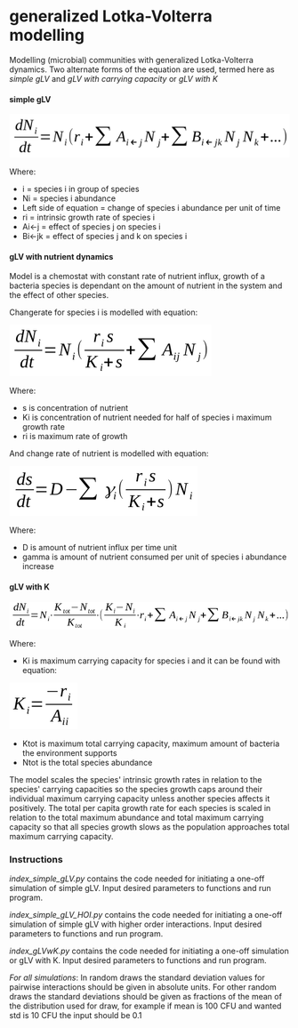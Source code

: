 # generalized Lotka-Volterra modelling
Modelling (microbial) communities with generalized Lotka-Volterra dynamics. Two alternate forms of the equation are used, termed here as *simple gLV* and *gLV with carrying capacity* or *gLV with K*

#### simple gLV
![simple gLV equation](equations/simple_gLV.png)

Where:
- i = species i in group of species
- Ni = species i abundance
- Left side of equation = change of species i abundance per unit of time
- ri = intrinsic growth rate of species i
- Ai<-j = effect of species j on species i
- Bi<-jk = effect of species j and k on species i

#### gLV with nutrient dynamics
Model is a chemostat with constant rate of nutrient influx, growth of a bacteria species is dependant on the amount of nutrient in the system and the effect of other species.

Changerate for species i is modelled with equation:

![gLV with nutrient dynamics](equations/nutrient_dynamics_GLV.png)

Where:
- s is concentration of nutrient
- Ki is concentration of nutrient needed for half of species i maximum growth rate
- ri is maximum rate of growth

And change rate of nutrient is modelled with equation:

![gLV nutrient dynamics](equations/nutrient_dynamics_GLV_nutrient.png)

Where:
- D is amount of nutrient influx per time unit
- gamma is amount of nutrient consumed per unit of species i abundance increase

#### gLV with K
![gLV with K](equations/gLV_with_K.png)

Where:
- Ki is maximum carrying capacity for species i and it can be found with equation:

![define K](equations/def_K.png) 

- Ktot is maximum total carrying capacity, maximum amount of bacteria the environment supports
- Ntot is the total species abundance

The model scales the species' intrinsic growth rates in relation to the species' carrying capacities so the species growth caps around their individual maximum carrying capacity unless another species affects it positively. The total per capita growth rate for each species is scaled in relation to the total maximum abundance and total maximum carrying capacity so that all species growth slows as the population approaches total maximum carrying capacity.

### Instructions
*index_simple_gLV.py* contains the code needed for initiating a one-off simulation of simple gLV. Input desired parameters to functions and run program.

*index_simple_gLV_HOI.py* contains the code needed for initiating a one-off simulation of simple gLV with higher order interactions. Input desired parameters to functions and run program.

*index_gLVwK.py* contains the code needed for initiating a one-off simulation or gLV with K. Input desired parameters to functions and run program.

*For all simulations*: In random draws the standard deviation values for pairwise interactions should be given in absolute units. For other random draws the standard deviations should be given as fractions of the mean of the distribution used for draw, for example if mean is 100 CFU and wanted std is 10 CFU the input should be 0.1
